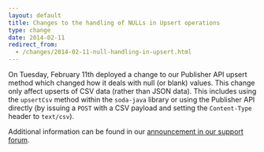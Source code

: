 ```yaml
---
layout: default
title: Changes to the handling of NULLs in Upsert operations 
type: change 
date: 2014-02-11
redirect_from:
  - /changes/2014-02-11-null-handling-in-upsert.html
---
```


On Tuesday, February 11th deployed a change to our Publisher API upsert method which changed how it deals with null (or blank) values. This change only affect upserts of CSV data (rather than JSON data). This includes using the `upsertCsv` method within the `soda-java` library or using the Publisher API directly (by issuing a `POST` with a CSV payload and setting the `Content-Type` header to `text/csv`).

Additional information can be found in our [announcement in our support forum](http://support.socrata.com/entries/39941593-NOTICE-Change-to-null-value-format-compatibility-with-Publisher-API).
